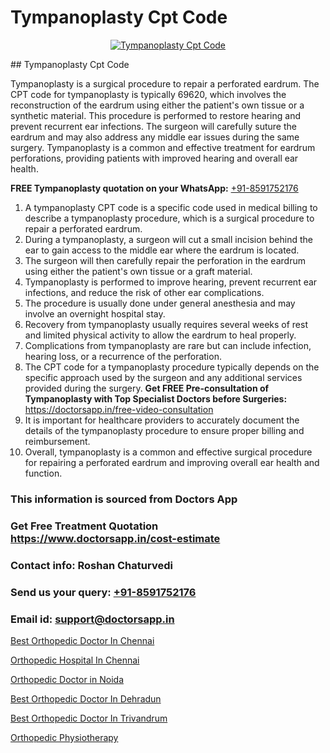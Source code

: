 # Tympanoplasty Cpt Code

<p align="center">
  <a href="null">
    <img src="null" alt="Tympanoplasty Cpt Code">
  </a>
</p>
## Tympanoplasty Cpt Code

Tympanoplasty is a surgical procedure to repair a perforated eardrum. The CPT code for tympanoplasty is typically 69620, which involves the reconstruction of the eardrum using either the patient's own tissue or a synthetic material. This procedure is performed to restore hearing and prevent recurrent ear infections. The surgeon will carefully suture the eardrum and may also address any middle ear issues during the same surgery. Tympanoplasty is a common and effective treatment for eardrum perforations, providing patients with improved hearing and overall ear health.

**FREE Tympanoplasty quotation on your WhatsApp:**  [+91-8591752176](https://api.whatsapp.com/send?phone=8591752176)

1) A tympanoplasty CPT code is a specific code used in medical billing to describe a tympanoplasty procedure, which is a surgical procedure to repair a perforated eardrum.
2) During a tympanoplasty, a surgeon will cut a small incision behind the ear to gain access to the middle ear where the eardrum is located.
3) The surgeon will then carefully repair the perforation in the eardrum using either the patient's own tissue or a graft material.
4) Tympanoplasty is performed to improve hearing, prevent recurrent ear infections, and reduce the risk of other ear complications.
5) The procedure is usually done under general anesthesia and may involve an overnight hospital stay.
6) Recovery from tympanoplasty usually requires several weeks of rest and limited physical activity to allow the eardrum to heal properly.
7) Complications from tympanoplasty are rare but can include infection, hearing loss, or a recurrence of the perforation.
8) The CPT code for a tympanoplasty procedure typically depends on the specific approach used by the surgeon and any additional services provided during the surgery.
**Get FREE Pre-consultation of Tympanoplasty with Top Specialist Doctors before Surgeries:** https://doctorsapp.in/free-video-consultation
9) It is important for healthcare providers to accurately document the details of the tympanoplasty procedure to ensure proper billing and reimbursement.
10) Overall, tympanoplasty is a common and effective surgical procedure for repairing a perforated eardrum and improving overall ear health and function.

### This information is sourced from Doctors App 
### Get Free Treatment Quotation https://www.doctorsapp.in/cost-estimate
### Contact info: Roshan Chaturvedi 
### Send us your query: [+91-8591752176](https://api.whatsapp.com/send?phone=8591752176) 
### Email id: support@doctorsapp.in

[Best Orthopedic Doctor In Chennai](https://www.linkedin.com/pulse/best-orthopedic-doctor-chennai-doctorsapp-united-arab-emirates-dqshe?trackingId=JQPnM7n0R7GDTxqUZ4lUeQ%3D%3D&lipi=urn%3Ali%3Apage%3Ad_flagship3_company_admin%3Bc8cvKR%2BzQDObJJNC2LloLw%3D%3D)

[Orthopedic Hospital In Chennai](https://www.linkedin.com/pulse/orthopedic-hospital-chennai-doctorsapp-chittagong-ah8me?trackingId=aiVbcLxzX8PVgf2kknTXPQ%3D%3D&lipi=urn%3Ali%3Apage%3Ad_flagship3_company_admin%3BddPc4oDaSTuh6mJcYb9fAg%3D%3D)

[Orthopedic Doctor in Noida](https://medium.com/@manish632504/orthopedic-doctor-in-noida-f103d03d5fbc)

[Best Orthopedic Doctor In Dehradun](https://medium.com/@manish632504/best-orthopedic-doctor-in-dehradun-e89e1dfa3b32)

[Best Orthopedic Doctor In Trivandrum](https://doctors-apps.github.io/doctorsapp/best-orthopedic-doctor-in-trivandrum)

[Orthopedic Physiotherapy](https://doctors-apps.github.io/doctorsapp/orthopedic-physiotherapy)

